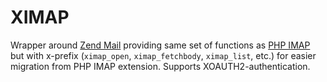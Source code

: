 # XIMAP
Wrapper around [Zend Mail](https://github.com/zendframework/zend-mail) providing same set of functions as [PHP IMAP](https://www.php.net/manual/en/book.imap.php) but with x-prefix (`ximap_open`, `ximap_fetchbody`, `ximap_list`, etc.) for easier migration from PHP IMAP extension. Supports XOAUTH2-authentication.
